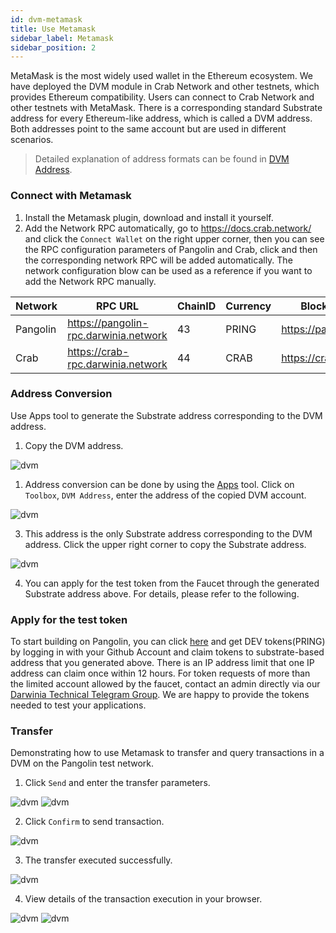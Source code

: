 ```yaml
---
id: dvm-metamask
title: Use Metamask
sidebar_label: Metamask
sidebar_position: 2
---
```


MetaMask is the most widely used wallet in the Ethereum ecosystem. We have deployed the DVM module in Crab Network and other testnets, which provides Ethereum compatibility. Users can connect to Crab Network and other testnets with MetaMask. There is a corresponding standard Substrate address for every Ethereum-like address, which is called a DVM address. Both addresses point to the same account but are used in different scenarios.

> Detailed explanation of address formats can be found in [DVM Address](../builders/advanced/dvm-address.md).

### Connect with Metamask

1. Install the Metamask plugin, download and install it yourself. 
2. Add the Network RPC automatically, go to https://docs.crab.network/ and click the `Connect Wallet` on the right upper corner, then you can see the RPC configuration parameters of Pangolin and Crab, click and then the corresponding network RPC will be added automatically. The network configuration blow can be used as a reference if you want to add the Network RPC manually.



| Network  | RPC URL                             | ChainID | Currency| Block Explorer URL |
| ---------| ------------------------------------ | -------| --------|---------- |
| Pangolin | https://pangolin-rpc.darwinia.network | 43     | PRING   | https://pangolin.subscan.io/ |
| Crab     | https://crab-rpc.darwinia.network     | 44     | CRAB   | https://crab.subscan.io/      |   

### Address Conversion

Use Apps tool to generate the Substrate address corresponding to the DVM address.
1. Copy the DVM address.

![dvm](../../assets/evm-compatible-crab-smart-chain/wallets/metamask-01.png)

1. Address conversion can be done by using the [Apps](https://apps.darwinia.network/toolbox) tool. Click on `Toolbox`, `DVM Address`, enter the address of the copied DVM account.

![dvm](../../assets/evm-compatible-crab-smart-chain/wallets/metamask-02.png)

3. This address is the only Substrate address corresponding to the DVM address. Click the upper right corner to copy the Substrate address.

![dvm](../../assets/evm-compatible-crab-smart-chain/wallets/metamask-03.png)

4. You can apply for the test token from the Faucet through the generated Substrate address above. For details, please refer to the following.

### Apply for the test token

To start building on Pangolin, you can click [here](https://docs.crab.network/evm-compatible-crab-smart-chain/get-started/darwinia-pangolin) and get DEV tokens(PRING) by logging in with your Github Account and claim tokens to substrate-based address that you generated above. There is an IP address limit that one IP address can claim once within 12 hours. For token requests of more than the limited account allowed by the faucet, contact an admin directly via our [Darwinia Technical Telegram Group](https://t.me/DarwiniaDev). We are happy to provide the tokens needed to test your applications.

### Transfer

Demonstrating how to use Metamask to transfer and query transactions in a DVM on the Pangolin test network.

1. Click `Send` and enter the transfer parameters. 

![dvm](../../assets/evm-compatible-crab-smart-chain/wallets/metamask-04.png)
![dvm](../../assets/evm-compatible-crab-smart-chain/wallets/metamask-05.png)

2. Click `Confirm` to send transaction.

![dvm](../../assets/evm-compatible-crab-smart-chain/wallets/metamask-06.png)

3. The transfer executed successfully.

![dvm](../../assets/evm-compatible-crab-smart-chain/wallets/metamask-07.png)

4. View details of the transaction execution in your browser.

![dvm](../../assets/evm-compatible-crab-smart-chain/wallets/metamask-08.png)
![dvm](../../assets/evm-compatible-crab-smart-chain/wallets/metamask-09.png)
